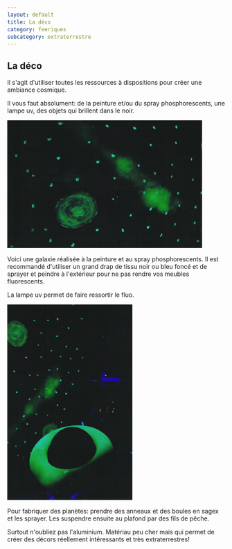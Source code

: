 ```yaml
---
layout: default
title: La déco
category: feeriques
subcategory: extraterrestre
---
```


## La déco

Il s'agit d'utiliser toutes les ressources à dispositions pour créer une ambiance cosmique.

Il vous faut absolument: de la peinture et/ou du spray phosphorescents, une lampe uv, des objets qui brillent dans le noir.

![planetes](/assets/images/pages/planetes2.png)

Voici une galaxie réalisée à la peinture et au spray phosphorescents. Il est recommandé d'utiliser un grand drap de tissu noir ou bleu foncé et de sprayer et peindre à l'extérieur pour ne pas rendre vos meubles fluorescents.

La lampe uv permet de faire ressortir le fluo.

![planetes](/assets/images/pages/planetes.png)

Pour fabriquer des planètes: prendre des anneaux et des boules en sagex et les sprayer. Les suspendre ensuite au plafond par des fils de pêche.

Surtout n'oubliez pas l'aluminium. Matériau peu cher mais qui permet de créer des décors réellement intéressants et très extraterrestres!
